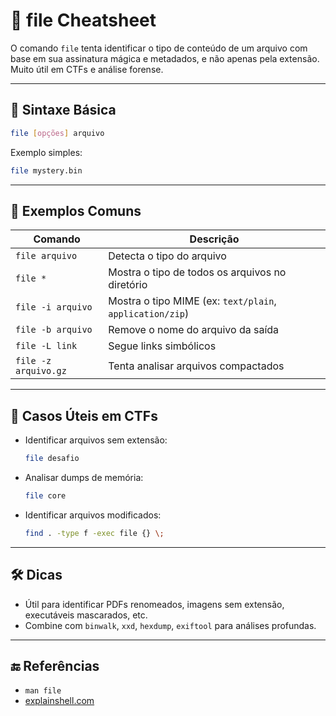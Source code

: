 # 🧾 file Cheatsheet

O comando `file` tenta identificar o tipo de conteúdo de um arquivo com base em sua assinatura mágica e metadados, e não apenas pela extensão. Muito útil em CTFs e análise forense.

---

## 📌 Sintaxe Básica

```bash
file [opções] arquivo
```

Exemplo simples:

```bash
file mystery.bin
```

---

## 🔧 Exemplos Comuns

| Comando                  | Descrição                                                  |
|--------------------------|-------------------------------------------------------------|
| `file arquivo`           | Detecta o tipo do arquivo                                  |
| `file *`                 | Mostra o tipo de todos os arquivos no diretório            |
| `file -i arquivo`        | Mostra o tipo MIME (ex: `text/plain`, `application/zip`)   |
| `file -b arquivo`        | Remove o nome do arquivo da saída                          |
| `file -L link`           | Segue links simbólicos                                     |
| `file -z arquivo.gz`     | Tenta analisar arquivos compactados                        |

---

## 🧪 Casos Úteis em CTFs

- Identificar arquivos sem extensão:
  ```bash
  file desafio
  ```

- Analisar dumps de memória:
  ```bash
  file core
  ```

- Identificar arquivos modificados:
  ```bash
  find . -type f -exec file {} \;
  ```

---

## 🛠 Dicas

- Útil para identificar PDFs renomeados, imagens sem extensão, executáveis mascarados, etc.
- Combine com `binwalk`, `xxd`, `hexdump`, `exiftool` para análises profundas.

---

## 🔚 Referências

- `man file`
- [explainshell.com](https://explainshell.com/)
